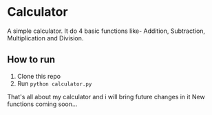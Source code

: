 # Calculator
A simple calculator.
It do 4 basic functions like- Addition, Subtraction, Multiplication and Division.

## How to run

1. Clone this repo
2. Run `python calculator.py`

 That's all about my calculator and i will bring future changes in it 
 New functions coming soon...
